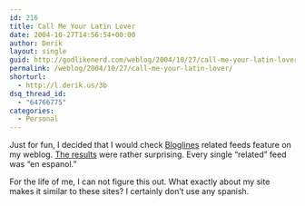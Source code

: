 ```yaml
---
id: 216
title: Call Me Your Latin Lover
date: 2004-10-27T14:56:54+00:00
author: Derik
layout: single
guid: http://godlikenerd.com/weblog/2004/10/27/call-me-your-latin-lover/
permalink: /weblog/2004/10/27/call-me-your-latin-lover/
shorturl:
  - http://l.derik.us/3b
dsq_thread_id:
  - "64766775"
categories:
  - Personal
---
```

Just for fun, I decided that I would check [Bloglines](http://www.bloglines.com) related feeds feature on my weblog. [The results](http://www.bloglines.com/relatedfeeds?siteid=584982) were rather surprising. Every single &#8220;related&#8221; feed was &#8220;en espanol.&#8221;

For the life of me, I can not figure this out. What exactly about my site makes it similar to these sites? I certainly don&#8217;t use any spanish.